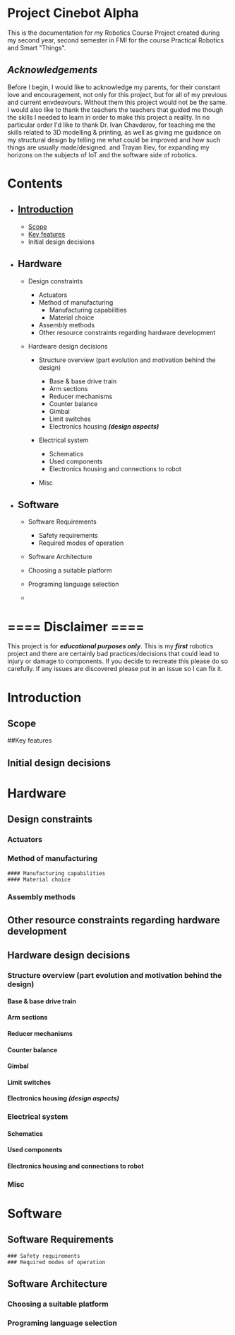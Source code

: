 # Project Cinebot Alpha 

This is the documentation for my Robotics Course Project created during my second year, second semester in FMI for the course Practical Robotics and Smart "Things". 

## *Acknowledgements*
Before I begin, I would like to acknowledge my parents, for their constant love and encouragement, not only for this project, but for all of my previous and current envdeavours. Without them this project would not be the same.
I would also like to thank the teachers the teachers that guided me though the skills I needed to learn in order to make this project a reality. 
In no particular order I'd like to thank
Dr. Ivan Chavdarov, for teaching me the skills related to 3D modelling & printing, as well as giving me guidance on my structural design by telling me what could be improved and how such things are usually made/designed.
and
Trayan Iliev, for expanding my horizons on the subjects of IoT and the software side of robotics.

# Contents
- ## [Introduction](#Introduction)
	* [Scope](##Scope)
	* [Key features](##Key-features)
	* Initial design decisions 
- ## Hardware
	* Design constraints
		* Actuators
		* Method of manufacturing 
			* Manufacturing capabilities
			* Material choice
		* Assembly methods
		* Other resource constraints regarding hardware development
	
	* Hardware design decisions 	
		*	Structure overview (part evolution and motivation behind the design)
			*	Base & base drive train
			* Arm sections
			* Reducer mechanisms 
			* Counter balance 
			* Gimbal
			* Limit switches
			* Electronics housing ***(design aspects)***
			
		* Electrical system
			* Schematics
			* Used components
			* Electronics housing and connections to robot
				
		*  Misc	
		
- ## Software 
	- Software Requirements
		- Safety requirements
		- Required modes of operation 

	- Software Architecture 
 	- Choosing a suitable platform
	- Programing language selection

	- 
# ==== Disclaimer ====
This project is for ***educational purposes only***. This is my ***first*** robotics project and there are certainly bad practices/decisions that could lead to injury or damage to components. 
If you decide to recreate this please do so carefully. If any issues are discovered please put in an issue so I can fix it.


# Introduction
 ## Scope
 ##Key features
## Initial design decisions 
# Hardware

## Design constraints
### Actuators
### Method of manufacturing 
	#### Manufacturing capabilities
	#### Material choice
### Assembly methods
## Other resource constraints regarding hardware development

## Hardware design decisions
###	Structure overview (part evolution and motivation behind the design)
####	Base & base drive train
#### Arm sections
#### Reducer mechanisms 
#### Counter balance 
#### Gimbal
#### Limit switches
#### Electronics housing ***(design aspects)***

### Electrical system
#### Schematics
#### Used components
#### Electronics housing and connections to robot
		
###  Misc	
		
# Software 
## Software Requirements
	### Safety requirements
	### Required modes of operation 

## Software Architecture 
### Choosing a suitable platform
### Programing language selection

